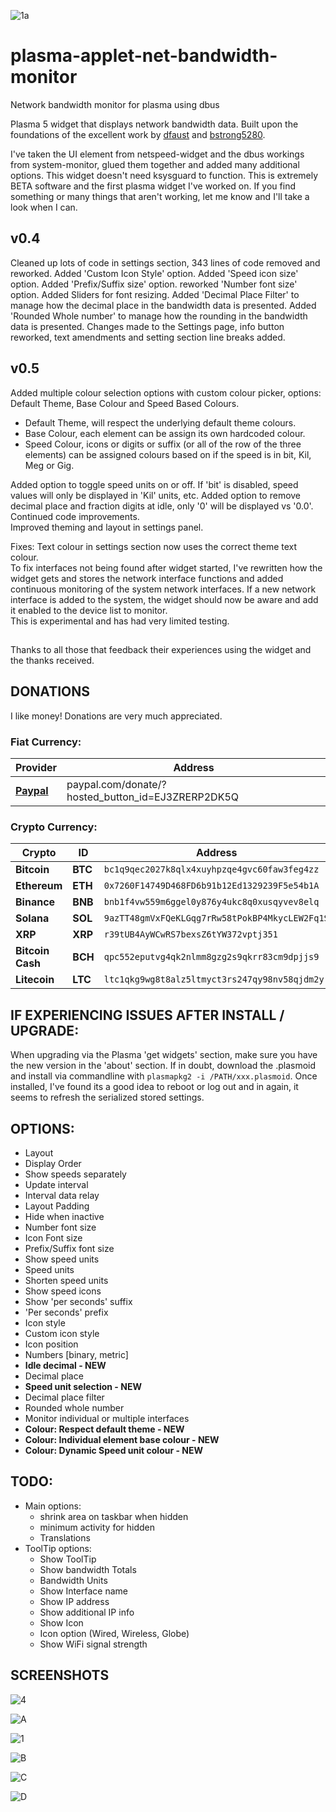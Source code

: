 ![1a](https://user-images.githubusercontent.com/72889808/217653034-4ed63b12-875b-4001-84f7-b3159d933a99.png)

# plasma-applet-net-bandwidth-monitor

Network bandwidth monitor for plasma using dbus

Plasma 5 widget that displays network bandwidth data. Built upon the foundations of the excellent work by [dfaust](https://github.com/dfaust/plasma-applet-netspeed-widget/) and [bstrong5280](https://www.opencode.net/bstrong5280/system-monitor-plasmoid).

I've taken the UI element from netspeed-widget and the dbus workings from system-monitor, glued them together and added many additional options. This widget doesn't need ksysguard to function.
This is extremely BETA software and the first plasma widget I've worked on. If you find something or many things that aren't working, let me know and I'll take a look when I can.

## v0.4

Cleaned up lots of code in settings section, 343 lines of code removed and reworked.
Added 'Custom Icon Style' option.
Added 'Speed icon size' option.
Added 'Prefix/Suffix size' option.
reworked 'Number font size' option.
Added Sliders for font resizing.
Added 'Decimal Place Filter' to manage how the decimal place in the bandwidth data is presented.
Added 'Rounded Whole number' to manage how the rounding in the bandwidth data is presented.
Changes made to the Settings page, info button reworked, text amendments and setting section line breaks added.

## v0.5

Added multiple colour selection options with custom colour picker, options: Default Theme, Base Colour and Speed Based Colours.

- Default Theme, will respect the underlying default theme colours.
- Base Colour, each element can be assign its own hardcoded colour.
- Speed Colour, icons or digits or suffix (or all of the row of the three elements) can be assigned colours based on if the speed is in bit, Kil, Meg or Gig.

Added option to toggle speed units on or off. If 'bit' is disabled, speed values will only be displayed in 'Kil' units, etc.
Added option to remove decimal place and fraction digits at idle, only '0' will be displayed vs '0.0'.  
Continued code improvements.  
Improved theming and layout in settings panel.

Fixes:
Text colour in settings section now uses the correct theme text colour.  
To fix interfaces not being found after widget started, I've rewritten how the widget gets and stores the network interface functions and added continuous monitoring of the system network interfaces. If a new network interface is added to the system, the widget should now be aware and add it enabled to the device list to monitor.  
This is experimental and has had very limited testing.

##

Thanks to all those that feedback their experiences using the widget and the thanks received.

## DONATIONS

I like money! Donations are very much appreciated.

### Fiat Currency:

| Provider                                                                    | Address                                           |
| --------------------------------------------------------------------------- | ------------------------------------------------- |
| [**Paypal**](https://www.paypal.com/donate/?hosted_button_id=EJ3ZRERP2DK5Q) | paypal.com/donate/?hosted_button_id=EJ3ZRERP2DK5Q |

### Crypto Currency:

| Crypto           | ID      | Address                                        |
| ---------------- | ------- | ---------------------------------------------- |
| **Bitcoin**      | **BTC** | `bc1q9qec2027k8qlx4xuyhpzqe4gvc60faw3feg4zz`   |
| **Ethereum**     | **ETH** | `0x7260F14749D468FD6b91b12Ed1329239F5e54b1A`   |
| **Binance**      | **BNB** | `bnb1f4vw559m6ggel0y876y4ukc8q0xusqyvev8elq`   |
| **Solana**       | **SOL** | `9azTT48gmVxFQeKLGqg7rRw58tPokBP4MkycLEW2Fq1S` |
| **XRP**          | **XRP** | `r39tUB4AyWCwRS7bexsZ6tYW372vptj351 `          |
| **Bitcoin Cash** | **BCH** | `qpc552eputvg4qk2nlmm8gzg2s9qkrr83cm9dpjjs9`   |
| **Litecoin**     | **LTC** | `ltc1qkg9wg8t8alz5ltmyct3rs247qy98nv58qjdm2y`  |

## IF EXPERIENCING ISSUES AFTER INSTALL / UPGRADE:

When upgrading via the Plasma 'get widgets' section, make sure you have the new version in the 'about' section. If in doubt, download the .plasmoid and install via commandline with `plasmapkg2 -i /PATH/xxx.plasmoid`. Once installed, I've found its a good idea to reboot or log out and in again, it seems to refresh the serialized stored settings.

## OPTIONS:

- Layout
- Display Order
- Show speeds separately
- Update interval
- Interval data relay
- Layout Padding
- Hide when inactive
- Number font size
- Icon Font size
- Prefix/Suffix font size
- Show speed units
- Speed units
- Shorten speed units
- Show speed icons
- Show 'per seconds' suffix
- 'Per seconds' prefix
- Icon style
- Custom icon style
- Icon position
- Numbers [binary, metric]
- **Idle decimal - NEW**
- Decimal place
- **Speed unit selection - NEW**
- Decimal place filter
- Rounded whole number
- Monitor individual or multiple interfaces
- **Colour: Respect default theme - NEW**
- **Colour: Individual element base colour - NEW**
- **Colour: Dynamic Speed unit colour - NEW**

## TODO:

- Main options:
  - shrink area on taskbar when hidden
  - minimum activity for hidden
  - Translations
- ToolTip options:
  - Show ToolTip
  - Show bandwidth Totals
  - Bandwidth Units
  - Show Interface name
  - Show IP address
  - Show additional IP info
  - Show Icon
  - Icon option (Wired, Wireless, Globe)
  - Show WiFi signal strength

## SCREENSHOTS

![4](https://user-images.githubusercontent.com/72889808/209709200-9f4c045e-2b54-4fb3-9758-62c4096e8fc9.png)

![A](https://user-images.githubusercontent.com/72889808/217652964-20a0556a-a403-40e5-9e54-5a49bdb83fd5.png)

![1](https://user-images.githubusercontent.com/72889808/209696486-0419dd51-f7c8-47a4-aba6-1f2fc4590812.png)

![B](https://user-images.githubusercontent.com/72889808/217652736-9e8c7d27-d5eb-486f-ab66-e8bcc28b87ca.png)

![C](https://user-images.githubusercontent.com/72889808/217652754-07799096-c390-4bde-a974-8632371cd54d.png)

![D](https://user-images.githubusercontent.com/72889808/217654861-3e6d21ac-91bd-41eb-a592-5aedf321624b.png)
